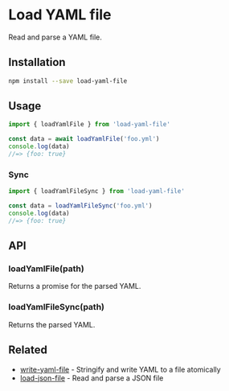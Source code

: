 # Load YAML file

Read and parse a YAML file.

## Installation

```sh
npm install --save load-yaml-file
```

## Usage

```js
import { loadYamlFile } from 'load-yaml-file'

const data = await loadYamlFile('foo.yml')
console.log(data)
//=> {foo: true}
```

### Sync

```js
import { loadYamlFileSync } from 'load-yaml-file'

const data = loadYamlFileSync('foo.yml')
console.log(data)
//=> {foo: true}
```

## API

### loadYamlFile(path)

Returns a promise for the parsed YAML.

### loadYamlFileSync(path)

Returns the parsed YAML.

## Related

- [write-yaml-file](https://github.com/zkochan/write-yaml-file) - Stringify and write YAML to a file atomically
- [load-json-file](https://github.com/sindresorhus/load-json-file) - Read and parse a JSON file
